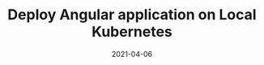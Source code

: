 ---
layout: post
title:  "Deploy Angular application on Local Kubernetes"
date:   2021-04-06
tags: [angular, kubernetes, kind]
---